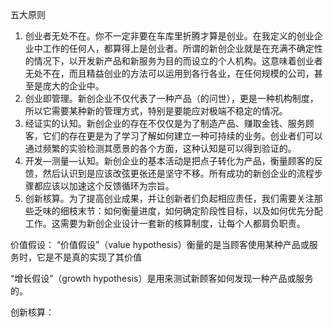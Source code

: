 五大原则
1. 创业者无处不在。你不一定非要在车库里折腾才算是创业。在我定义的创业企业中工作的任何人，都算得上是创业者。所谓的新创企业就是在充满不确定性的情况下，以开发新产品和新服务为目的而设立的个人机构。这意味着创业者无处不在，而且精益创业的方法可以运用到各行各业，在任何规模的公司，甚至是庞大的企业中。
 2. 创业即管理。新创企业不仅代表了一种产品（的问世），更是一种机构制度，所以它需要某种新的管理方式，特别是要能应对极端不稳定的情况。
 3. 经证实的认知。新创企业的存在不仅仅是为了制造产品、赚取金钱、服务顾客，它们的存在更是为了学习了解如何建立一种可持续的业务。创业者们可以通过频繁的实验检测其愿景的各个方面，这种认知是可以得到验证的。
 4. 开发—测量—认知。新创企业的基本活动是把点子转化为产品，衡量顾客的反馈，然后认识到是应该改弦更张还是坚守不移。所有成功的新创企业的流程步骤都应该以加速这个反馈循环为宗旨。
 5. 创新核算。为了提高创业成果，并让创新者们负起相应责任，我们需要关注那些乏味的细枝末节：如何衡量进度，如何确定阶段性目标，以及如何优先分配工作。这需要为新创企业设计一套新的核算制度，让每个人都肩负职责。

价值假设：
“价值假设”（value hypothesis）衡量的是当顾客使用某种产品或服务时，它是不是真的实现了其价值

“增长假设”（growth hypothesis）是用来测试新顾客如何发现一种产品或服务的。

创新核算：
